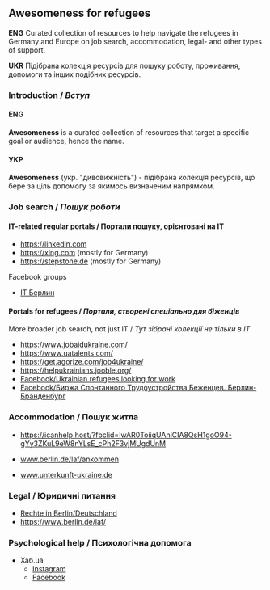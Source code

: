 ## Awesomeness for refugees
**ENG** Curated collection of resources to help navigate the refugees in Germany and Europe on job search, accommodation, legal- and other types of support.

**UKR** Підібрана колекція ресурсів для пошуку роботу, проживання, допомоги та інших подібних ресурсів.


### Introduction / _Вступ_

#### ENG
**Awesomeness** is a curated collection of resources that target a specific goal or audience, hence the name.

#### УКР
**Awesomeness** (укр. "дивовижність") - підібрана колекція ресурсів, що бере за ціль допомогу за якимось визначеним напрямком.


### Job search / _Пошук роботи_

#### IT-related regular portals / Портали пошуку, орієнтовані на ІТ
* https://linkedin.com
* https://xing.com (mostly for Germany)
* https://stepstone.de (mostly for Germany)

Facebook groups
* [IT Берлин](https://www.facebook.com/groups/itberlin/)


#### Portals for refugees / _Портали, створені спеціально для біженців_

More broader job search, not just IT / _Тут зібрані колекції не тільки в IT_

* https://www.jobaidukraine.com/
* https://www.uatalents.com/
* https://get.agorize.com/job4ukraine/
* https://helpukrainians.jooble.org/
* [Facebook/Ukrainian refugees looking for work](https://www.facebook.com/groups/1170640940342959)
* [Facebook/Биржа Спонтанного Трудоустройства Беженцев. Берлин-Бранденбург](https://www.facebook.com/groups/3097045947280122)

### Accommodation / Пошук житла

* https://icanhelp.host/?fbclid=IwAR0ToiiqUAnlCIA8QsH1goO94-gYy3ZKuL9eW8nYLsE_cPh2F3vjMUgdUnM

* www.berlin.de/laf/ankommen
* www.unterkunft-ukraine.de


### Legal / Юридичні питання

* [Rechte in Berlin/Deutschland](https://www.bema.berlin/aktuelles/flyer-zum-arbeitsrecht-fuer-neuankommende-menschen-aus-der-ukraine)
* https://www.berlin.de/laf/


### Psychological help / Психологічна допомога

* Хаб.ua
  * [Instagram](https://www.instagram.com/resilience.hub.u.a)
  * [Facebook](https://www.facebook.com/resilience.hub.u.a)